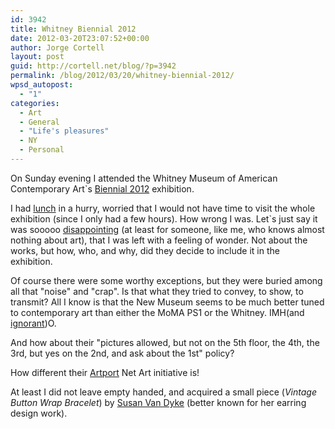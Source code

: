 ```yaml
---
id: 3942
title: Whitney Biennial 2012
date: 2012-03-20T23:07:52+00:00
author: Jorge Cortell
layout: post
guid: http://cortell.net/blog/?p=3942
permalink: /blog/2012/03/20/whitney-biennial-2012/
wpsd_autopost:
  - "1"
categories:
  - Art
  - General
  - "Life's pleasures"
  - NY
  - Personal
---
```

On Sunday evening I attended the Whitney Museum of American Contemporary Art`s <a title="http://whitney.org/Exhibitions/2012Biennial" href="http://whitney.org/Exhibitions/2012Biennial" target="_blank">Biennial 2012</a> exhibition. 

I had <a title="http://www.candlecafe.com/" href="http://www.candlecafe.com/" target="_blank">lunch</a> in a hurry, worried that I would not have time to visit the whole exhibition (since I only had a few hours). How wrong I was. Let`s just say it was sooooo <a title="http://www.a-desk.org/spip/spip.php?article1370" href="http://www.a-desk.org/spip/spip.php?article1370" target="_blank">disappointing</a> (at least for someone, like me, who knows almost nothing about art), that I was left with a feeling of wonder. Not about the works, but how, who, and why, did they decide to include it in the exhibition. 

Of course there were some worthy exceptions, but they were buried among all that "noise" and "crap". Is that what they tried to convey, to show, to transmit? All I know is that the New Museum seems to be much better tuned to contemporary art than either the MoMA PS1 or the Whitney. IMH(and <a title="http://blogs.elpais.com/sin-titulo/2012/03/whitney-una-bienal-de-diferente-color.html" href="http://blogs.elpais.com/sin-titulo/2012/03/whitney-una-bienal-de-diferente-color.html" target="_blank">ignorant</a>)O.

And how about their "pictures allowed, but not on the 5th floor, the 4th, the 3rd, but yes on the 2nd, and ask about the 1st" policy?

How different their <a title="http://whitney.org/Exhibitions/Artport" href="http://whitney.org/Exhibitions/Artport" target="_blank">Artport</a> Net Art initiative is!

At least I did not leave empty handed, and acquired a small piece (_Vintage Button Wrap Bracelet_) by <a title="http://www.etsy.com/people/earringsbysusan" href="http://www.etsy.com/people/earringsbysusan" target="_blank">Susan Van Dyke</a> (better known for her earring design work).